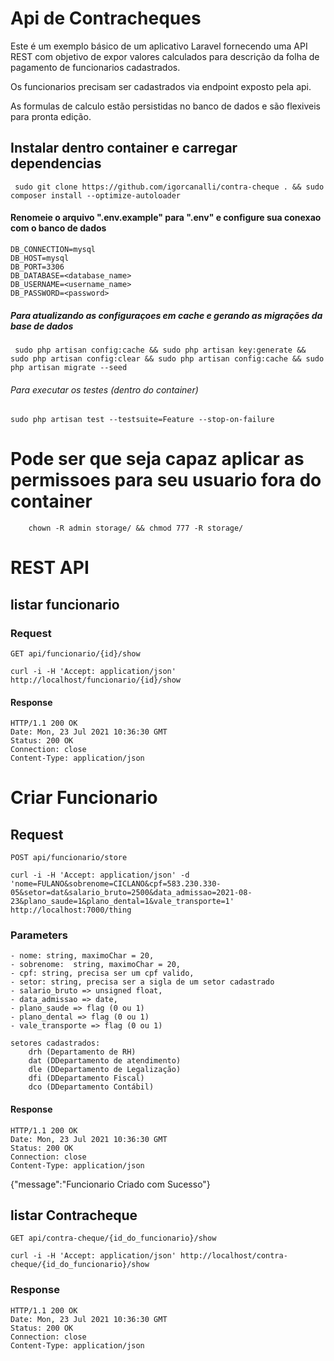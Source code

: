 # Api de Contracheques

Este é um exemplo básico de um aplicativo Laravel fornecendo uma API REST com objetivo de expor valores calculados para descrição da folha de pagamento de funcionarios cadastrados.

Os funcionarios precisam ser cadastrados via endpoint exposto pela api.

As formulas de calculo estão persistidas no banco de dados e são flexiveis para pronta edição. 

## Instalar dentro container e carregar dependencias

     sudo git clone https://github.com/igorcanalli/contra-cheque . && sudo composer install --optimize-autoloader

#### Renomeie o arquivo ".env.example" para ".env" e configure sua conexao com o banco de dados
    DB_CONNECTION=mysql
    DB_HOST=mysql
    DB_PORT=3306
    DB_DATABASE=<database_name>
    DB_USERNAME=<username_name>
    DB_PASSWORD=<password>

##### Para atualizando as configuraçoes em cache e gerando as migrações da base de dados

     sudo php artisan config:cache && sudo php artisan key:generate && sudo php artisan config:clear && sudo php artisan config:cache && sudo php artisan migrate --seed

###### Para executar os testes (dentro do container)

    sudo php artisan test --testsuite=Feature --stop-on-failure

# Pode ser que seja capaz aplicar as permissoes para seu usuario fora do container
        chown -R admin storage/ && chmod 777 -R storage/

# REST API

## listar funcionario

### Request

`GET api/funcionario/{id}/show`

    curl -i -H 'Accept: application/json' http://localhost/funcionario/{id}/show

#### Response

    HTTP/1.1 200 OK
    Date: Mon, 23 Jul 2021 10:36:30 GMT
    Status: 200 OK
    Connection: close
    Content-Type: application/json

# Criar Funcionario

## Request

`POST api/funcionario/store`

    curl -i -H 'Accept: application/json' -d 'nome=FULANO&sobrenome=CICLANO&cpf=583.230.330-05&setor=dat&salario_bruto=2500&data_admissao=2021-08-23&plano_saude=1&plano_dental=1&vale_transporte=1' http://localhost:7000/thing

### Parameters

    - nome: string, maximoChar = 20,
    - sobrenome:  string, maximoChar = 20,
    - cpf: string, precisa ser um cpf valido,
    - setor: string, precisa ser a sigla de um setor cadastrado
    - salario_bruto => unsigned float,
    - data_admissao => date,
    - plano_saude => flag (0 ou 1)    
    - plano_dental => flag (0 ou 1)   
    - vale_transporte => flag (0 ou 1) 

    setores cadastrados:
        drh (Departamento de RH)
        dat (DDepartamento de atendimento)
        dle (DDepartamento de Legalização)
        dfi (DDepartamento Fiscal)
        dco (DDepartamento Contábil)

#### Response

    HTTP/1.1 200 OK
    Date: Mon, 23 Jul 2021 10:36:30 GMT
    Status: 200 OK
    Connection: close
    Content-Type: application/json

   {"message":"Funcionario Criado com Sucesso"}

## listar Contracheque

`GET api/contra-cheque/{id_do_funcionario}/show`

    curl -i -H 'Accept: application/json' http://localhost/contra-cheque/{id_do_funcionario}/show

### Response

    HTTP/1.1 200 OK
    Date: Mon, 23 Jul 2021 10:36:30 GMT
    Status: 200 OK
    Connection: close
    Content-Type: application/json

